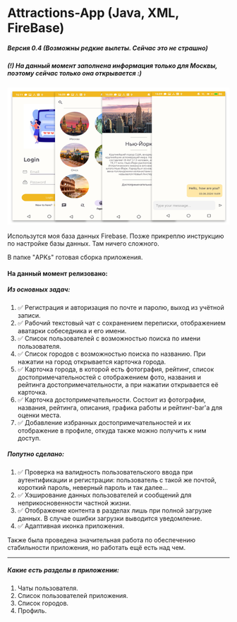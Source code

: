 ﻿# Attractions-App (Java, XML, FireBase)
##### Версия 0.4 (Возможны редкие вылеты. Сейчас это не страшно)

##### (!) На данный момент заполнена информация только для Москвы, поэтому сейчас только она открывается :)

![Alt-текст](https://github.com/technoMi/Attractions-App/blob/main/img/maket.png)

Использутся моя база данных Firebase. Позже прикреплю инструкцию по настройке базы данных. Там ничего сложного. 

В папке "APKs" готовая сборка приложения.

#### На данный момент релизовано:

##### Из основных задач:
1. ✅ Регистрация и авторизация по почте и паролю, выход из учётной записи.
2. ✅ Рабочий текстовый чат с сохранением переписки, отображением аватарки собеседника и его имени.
3. ✅ Список пользователей с возможностью поиска по имени пользователя.
4. ✅ Список городов с возможностью поиска по названию. При нажатии на город открывается карточка города.
5. ✅ Карточка города, в которой есть фотография, рейтинг, список достопримечательностей с отображением фото, названия и рейтинга достопримечательности, а при нажатии открывается её карточка.
6. ✅ Карточка достопримечательности. Состоит из фотографии, названия, рейтинга, описания, графика работы и рейтинг-bar'а для оценки места.
7. ✅ Добавление избранных достопримечательностей и их отображение в профиле, откуда также можно получить к ним доступ.

##### Попутно сделано:
1. ✅ Проверка на валидность пользовательского ввода при аутентификации и регистрации: пользователь с такой же почтой, короткий пароль, неверный пароль и так далее...
2. ✅ Хэширование данных пользователей и сообщений для неприкосновенности частной жизни.
3. ✅ Отображение контента в разделах лишь при полной загрузке данных. В случае ошибки загрузки выводится уведомление.
4. ✅ Адаптивная иконка приложения.

Также была проведена значительная работа по обеспечению стабильности приложения, но работать ещё есть над чем.

---

##### Какие есть разделы в приложении:
1. Чаты пользователя.
2. Список пользователей приложения.
3. Список городов.
4. Профиль.
